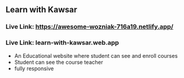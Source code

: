 ## Learn with Kawsar

### Live Link: https://awesome-wozniak-716a19.netlify.app/

### Live Link: learn-with-kawsar.web.app

- An Educational website where student can see and enroll courses
- Student can see the course teacher
- fully responsive
